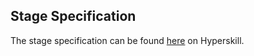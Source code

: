 ## Stage Specification

The stage specification can be found [here](https://hyperskill.org/projects/109/stages/592/implement) on Hyperskill.